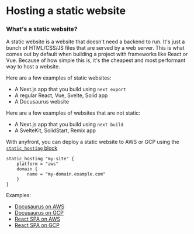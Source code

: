 # Hosting a static website

### What's a static website?

A static website is a website that doesn't need a backend to run. It's just a bunch of HTML/CSS/JS files that are served by a web server. This is what comes out by default when building a project with frameworks like React or Vue. Because of how simple this is, it's the cheapest and most performant way to host a website.

Here are a few examples of static websites:
- A Next.js app that you build using `next export`
- A regular React, Vue, Svelte, Solid app
- A Docusaurus website

Here are a few examples of websites that are not static:
- A Next.js app that you build using `next build`
- A SvelteKit, SolidStart, Remix app


With anyfront, you can deploy a static website to AWS or GCP using the [`static_hosting` block](../references/static_hosting.md)
```hcl
static_hosting "my-site" {
    platform = "aws"
    domain {
        name = "my-domain.example.com"
    }
}
```

Examples:
- [Docusaurus on AWS](../../examples/docusaurus_aws/)
- [Docusaurus on GCP](../../examples/docusaurus_gcp/)
- [React SPA on AWS](../../examples/react_spa_aws/)
- [React SPA on GCP](../../examples/react_spa_gcp/)